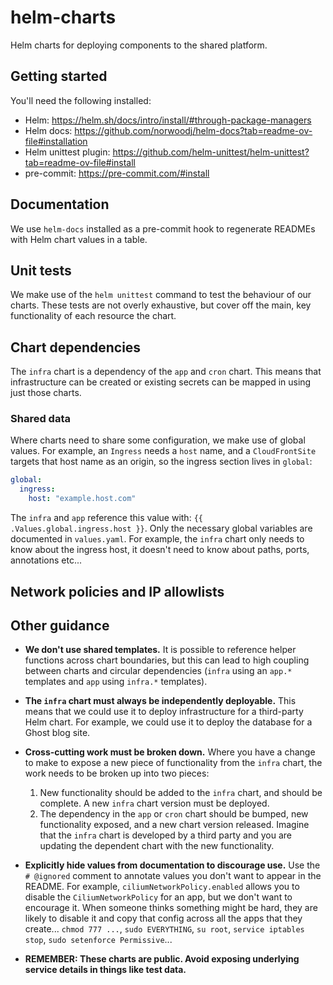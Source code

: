 # helm-charts
Helm charts for deploying components to the shared platform.

## Getting started

You'll need the following installed:

 - Helm: https://helm.sh/docs/intro/install/#through-package-managers
 - Helm docs: https://github.com/norwoodj/helm-docs?tab=readme-ov-file#installation
 - Helm unittest plugin: https://github.com/helm-unittest/helm-unittest?tab=readme-ov-file#install
 - pre-commit: https://pre-commit.com/#install

## Documentation

We use `helm-docs` installed as a pre-commit hook to regenerate READMEs with Helm chart
values in a table.

## Unit tests

We make use of the `helm unittest` command to test the behaviour of our charts. These tests are not overly
exhaustive, but cover off the main, key functionality of each resource the chart.

## Chart dependencies

The `infra` chart is a dependency of the `app` and `cron` chart. This means that infrastructure can be created
or existing secrets can be mapped in using just those charts.

### Shared data

Where charts need to share some configuration, we make use of global values. For example, an `Ingress` needs
a `host` name, and a `CloudFrontSite` targets that host name as an origin, so the ingress section lives in `global`:

```yaml
global:
  ingress:
    host: "example.host.com"
```

The `infra` and `app` reference this value with: `{{ .Values.global.ingress.host }}`. Only the necessary global variables
are documented in `values.yaml`. For example, the `infra` chart only needs to know about the ingress host, it doesn't need to
know about paths, ports, annotations etc...

## Network policies and IP allowlists



## Other guidance

- **We don't use shared templates.** It is possible to reference helper functions across chart boundaries, but
this can lead to high coupling between charts and circular dependencies (`infra` using an `app.*` templates
and `app` using `infra.*` templates).

- **The `infra` chart must always be independently deployable.** This means that we could use it to deploy infrastructure
for a third-party Helm chart. For example, we could use it to deploy the database for a Ghost blog site.

- **Cross-cutting work must be broken down.** Where you have a change to make to expose a new piece of functionality
from the `infra` chart, the work needs to be broken up into two pieces:
  1. New functionality should be added to the `infra` chart, and should be complete. A new `infra` chart version must be deployed.
  2. The dependency in the `app` or `cron` chart should be bumped, new functionality exposed, and a new chart version released.
Imagine that the `infra` chart is developed by a third party and you are updating the dependent chart with the new functionality.

- **Explicitly hide values from documentation to discourage use.** Use the `# @ignored` comment to annotate values you don't want
to appear in the README. For example, `ciliumNetworkPolicy.enabled` allows you to disable the `CiliumNetworkPolicy` for an app, but
we don't want to encourage it. When someone thinks something might be hard, they are likely to disable it and copy that config
across all the apps that they create... `chmod 777 ...`, `sudo EVERYTHING`, `su root`, `service iptables stop`, `sudo setenforce Permissive`...

- **REMEMBER: These charts are public. Avoid exposing underlying service details in things like test data.**